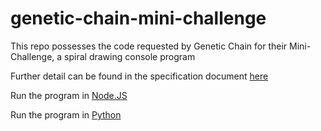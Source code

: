# genetic-chain-mini-challenge
This repo possesses the code requested by Genetic Chain for their Mini-Challenge, a spiral drawing console program

Further detail can be found in the specification document [here](MINI-CHALLENGE.md)

Run the program in [Node.JS](javascript-approach/)

Run the program in [Python](python-approach/)